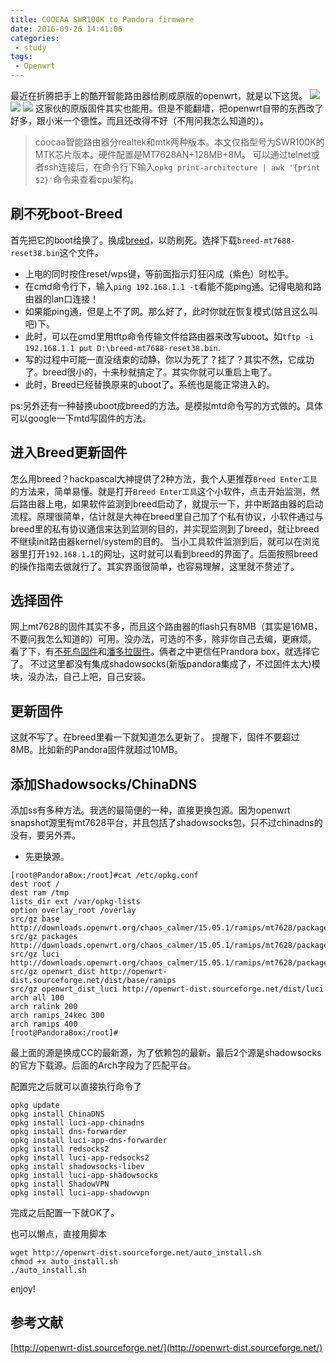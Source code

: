 ```yaml
---
title: COOCAA SWR100K to Pandora firmware
date: 2016-09-26 14:41:06
categories:
 - study
tags:
 - Openwrt
---
```

最近在折腾把手上的酷开智能路由器给刷成原版的openwrt，就是以下这货。
![](http://ww4.sinaimg.cn/large/772d7a33gw1f86yfypwh1j20aj0fvaa5.jpg)
![](http://ww1.sinaimg.cn/large/772d7a33gw1f86yg40uppj20bs0h5glr.jpg)
![](http://ww3.sinaimg.cn/large/772d7a33gw1f86ygab0wqj20fe0gut94.jpg)
这家伙的原版固件其实也能用。但是不能翻墙，把openwrt自带的东西改了好多，跟小米一个德性。而且还改得不好（不用问我怎么知道的）。

> coocaa智能路由器分realtek和mtk两种版本。本文仅指型号为SWR100K的MTK芯片版本。硬件配置是MT7628AN+128MB+8M。
> 可以通过telnet或者ssh连接后，在命令行下输入`opkg print-architecture | awk '{print $2}'`命令来查看cpu架构。

## 刷不死boot-Breed
首先把它的boot给换了。换成[breed](http://www.right.com.cn/forum/forum.php?mod=viewthread&tid=161906)，以防刷死。选择下载`breed-mt7688-reset38.bin`这个文件。
- 上电的同时按住reset/wps键，等前面指示灯狂闪成（紫色）时松手。
- 在cmd命令行下，输入`ping 192.168.1.1 -t`看能不能ping通。记得电脑和路由器的lan口连接！
- 如果能ping通，但是上不了网。那么好了，此时你就在恢复模式(姑且这么叫吧)下。
- 此时，可以在cmd里用tftp命令传输文件给路由器来改写uboot。如`tftp -i 192.168.1.1 put D:\breed-mt7688-reset38.bin`.
- 写的过程中可能一直没结束的动静，你以为死了？挂了？其实不然，它成功了。breed很小的，十来秒就搞定了。其实你就可以重启上电了。
- 此时，Breed已经替换原来的uboot了。系统也是能正常进入的。

ps:另外还有一种替换uboot成breed的方法。是模拟mtd命令写的方式做的。具体可以google一下mtd写固件的方法。

## 进入Breed更新固件
怎么用breed？hackpascal大神提供了2种方法，我个人更推荐`Breed Enter工具`的方法来，简单易懂。就是打开`Breed Enter工具`这个小软件，点击开始监测，然后路由器上电，如果软件监测到breed启动了，就提示一下，并中断路由器的启动流程。原理很简单，估计就是大神在breed里自己加了个私有协议，小软件通过与breed里的私有协议通信来达到监测的目的，并实现监测到了breed，就让breed不继续init路由器kernel/system的目的。
当小工具软件监测到后，就可以在浏览器里打开`192.168.1.1`的网址，这时就可以看到breed的界面了。后面按照breed的操作指南去做就行了。其实界面很简单，也容易理解，这里就不赘述了。

## 选择固件
网上mt7628的固件其实不多，而且这个路由器的flash只有8MB（其实是16MB，不要问我怎么知道的）可用。没办法，可选的不多，除非你自己去编，更麻烦。
看了下，有[不死鸟固件](http://www.right.com.cn/forum/forum.php?mod=viewthread&tid=192166)和[潘多拉固件](http://www.right.com.cn/forum/forum.php?mod=viewthread&tid=165986)。俩者之中更信任Prandora box，就选择它了。
不过这里都没有集成shadowsocks(新版pandora集成了，不过固件太大)模块，没办法，自己上吧，自己安装。

## 更新固件
这就不写了。在breed里看一下就知道怎么更新了。
提醒下，固件不要超过8MB。比如新的Pandora固件就超过10MB。


## 添加Shadowsocks/ChinaDNS
添加ss有多种方法。我选的最简便的一种，直接更换包源。因为openwrt snapshot源里有mt7628平台，并且包括了shadowsocks包，只不过chinadns的没有，要另外弄。

- 先更换源。
```shell
[root@PandoraBox:/root]#cat /etc/opkg.conf 
dest root /
dest ram /tmp
lists_dir ext /var/opkg-lists
option overlay_root /overlay
src/gz base http://downloads.openwrt.org/chaos_calmer/15.05.1/ramips/mt7628/packages/base
src/gz packages http://downloads.openwrt.org/chaos_calmer/15.05.1/ramips/mt7628/packages/packages
src/gz luci http://downloads.openwrt.org/chaos_calmer/15.05.1/ramips/mt7628/packages/luci
src/gz openwrt_dist http://openwrt-dist.sourceforge.net/dist/base/ramips
src/gz openwrt_dist_luci http://openwrt-dist.sourceforge.net/dist/luci
arch all 100
arch ralink 200
arch ramips_24kec 300
arch ramips 400
[root@PandoraBox:/root]#
```
最上面的源是换成CC的最新源，为了依赖包的最新。最后2个源是shadowsocks的官方下载源。后面的Arch字段为了匹配平台。

配置完之后就可以直接执行命令了
```shell
opkg update
opkg install ChinaDNS
opkg install luci-app-chinadns
opkg install dns-forwarder
opkg install luci-app-dns-forwarder
opkg install redsocks2
opkg install luci-app-redsocks2
opkg install shadowsocks-libev
opkg install luci-app-shadowsocks
opkg install ShadowVPN
opkg install luci-app-shadowvpn
```

完成之后配置一下就OK了。

也可以懒点，直接用脚本
```shell
wget http://openwrt-dist.sourceforge.net/auto_install.sh
chmod +x auto_install.sh
./auto_install.sh
```

enjoy!

## 参考文献 
[http://openwrt-dist.sourceforge.net/](http://openwrt-dist.sourceforge.net/)
